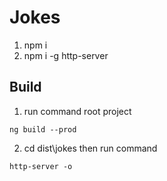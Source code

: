 # Jokes
1. npm i
2. npm i -g http-server

## Build
1. run command root project
```
ng build --prod 
```
2. cd dist\jokes then run command 
```
http-server -o 
```

